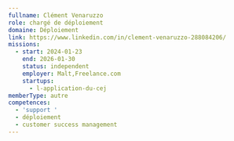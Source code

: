 ```yaml
---
fullname: Clément Venaruzzo
role: chargé de déploiement
domaine: Déploiement
link: https://www.linkedin.com/in/clement-venaruzzo-288084206/
missions:
  - start: 2024-01-23
    end: 2026-01-30
    status: independent
    employer: Malt,Freelance.com
    startups:
      - l-application-du-cej
memberType: autre
competences:
  - 'support '
  - déploiement
  - customer success management
---
```

